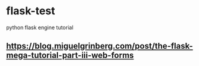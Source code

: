 # flask-test
python flask engine tutorial

## https://blog.miguelgrinberg.com/post/the-flask-mega-tutorial-part-iii-web-forms
